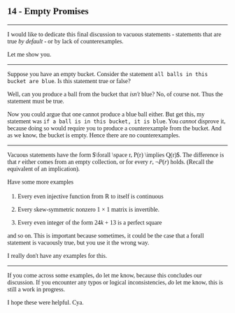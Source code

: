 <span style='font-family: Calibri serif;'>

## 14 - Empty Promises

</span>

---

<span style='font-family: Bahnschrift;'>

I would like to dedicate this final discussion to vacuous statements - statements that are true *by default* - or by lack of counterexamples.

Let me show you.

---

Suppose you have an empty bucket. Consider the statement `all balls in this bucket are blue`. Is this statement true or false?

Well, can you produce a ball from the bucket that *isn't* blue? No, of course not. Thus the statement must be true.

Now you could argue that one cannot produce a blue ball either. But get this, my statement was `if a ball is in this bucket, it is blue`. You *cannot* disprove it, because doing so would require you to produce a counterexample from the bucket. And as we know, the bucket is empty. Hence there are no counterexamples.

---

Vacuous statements have the form $\forall \space r, P(r) \implies Q(r)$. The difference is that $r$ either comes from an empty collection, or for every $r$, $\neg P(r)$ holds. (Recall the equivalent of an implication).

Have some more examples
1. Every even injective function from $\mathbb R$ to itself is continuous

1. Every skew-symmetric nonzero $1\times 1$ matrix is invertible.

1. Every even integer of the form $24k+13$ is a perfect square

and so on. This is important because sometimes, it could be the case that a forall statement is vacuously true, but you use it the wrong way.

I really don't have any examples for this. 

---

If you come across some examples, do let me know, because this concludes our discussion. If you encounter any typos or logical inconsistencies, *do* let me know, this is still a work in progress.

I hope these were helpful. Cya.

</span>